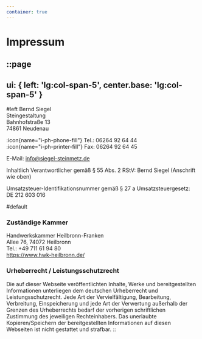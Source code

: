 ```yaml
---
container: true
---
```


# Impressum

::page
---
ui: { left: 'lg:col-span-5', center.base: 'lg:col-span-5' }
---
#left
Bernd Siegel\
Steingestaltung\
Bahnhofstraße 13\
74861 Neudenau

:icon{name="i-ph-phone-fill"} Tel.: 06264 92 64 44\
:icon{name="i-ph-printer-fill"} Fax: 06264 92 64 45

E-Mail: info@siegel-steinmetz.de

Inhaltlich Verantwortlicher gemäß §&nbsp;55 Abs.&nbsp;2 RStV: Bernd Siegel (Anschrift wie oben)

Umsatzsteuer-Identifikationsnummer gemäß §&nbsp;27&nbsp;a Umsatzsteuergesetz: DE&nbsp;212&nbsp;603&nbsp;016

#default
### Zuständige Kammer

Handwerkskammer Heilbronn-Franken\
Allee 76, 74072 Heilbronn\
Tel.: +49 711 61 94 80\
https://www.hwk-heilbronn.de/

### Urheberrecht / Leistungsschutzrecht

Die auf dieser Webseite veröffentlichten Inhalte, Werke und bereitgestellten Informationen unterliegen dem deutschen Urheberrecht und Leistungsschutzrecht. Jede Art der Vervielfältigung, Bearbeitung, Verbreitung, Einspeicherung und jede Art der Verwertung außerhalb der Grenzen des Urheberrechts bedarf der vorherigen schriftlichen Zustimmung des jeweiligen Rechteinhabers. Das unerlaubte Kopieren/Speichern der bereitgestellten Informationen auf diesen Webseiten ist nicht gestattet und strafbar.
::
